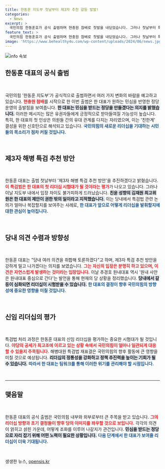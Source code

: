 ```yaml
---
title: 한동훈 지도부 첫날부터 제3자 추천 갈등 발발!
categories:
  - News
excerpt: >
  국민의힘 한동훈호가 공식 출범하며 현충원 참배로 첫발을 내딛었습니다. 그러나 첫날부터 특검 추천 방안을 두고 지도부의 의견이 엇갈리면서 한 대표의 리더십에 거센 시험대가 놓였습니다. 클릭해 자세히 알아보세요!
feature_text: >
  국민의힘 한동훈호가 공식 출범하며 현충원 참배로 첫발을 내딛었습니다. 그러나 첫날부터 특검 추천 방안을 두고 지도부의 의견이 엇갈리면서 한 대표의 리더십에 거센 시험대가 놓였습니다. 클릭해 자세히 알아보세요!
image: 'https://www.behealthy4u.com/wp-content/uploads/2024/06/news.jpg'
---
```


<p><img src="https://www.behealthy4u.com/wp-content/uploads/2024/06/news.jpg" alt="info 속보" /></p>

<h2 data-ke-size="size26">한동훈 대표의 공식 출범</h2>

<p data-ke-size="size16">&nbsp;</p>

<p>국민의힘 '한동훈 지도부'가 공식적으로 출범하면서 여러 가지 변화의 바람을 예고하고 있습니다. <b><span style="color: #ee2323;">현충원 참배</span></b>를 시작으로 한 이번 출범은 한 대표가 원하는 민심을 반영한 정당 운영의 출발점을 보여줍니다. <b><span style="background-color: #21538527;">한 대표는 민심을 받드는 정당을 만들겠다는 의지를 밝혔습니다.</span></b> 이러한 메시지는 많은 유권자들에게 긍정적으로 받아들여질 가능성이 높습니다. 특히, 한 대표의 첫 인상은 의원들 간의 유대 관계를 다지는 자리였으며, 이는 '친한계' 결성을 위한 신호탄으로 해석되고 있습니다. <b><span style="color: #1a5490;">국민의힘의 새로운 리더십을 기대하는 시민들의 목소리가 점차 커질 것입니다.</span></b> </p>

<p data-ke-size="size16">&nbsp;</p>

<h2 data-ke-size="size26">제3자 해병 특검 추천 방안</h2>

<p data-ke-size="size16">&nbsp;</p>

<p>한동훈 대표는 출범 첫날부터 '제3자 해병 특검 추천 방안'을 추진하겠다고 밝혔습니다. <b><span style="color: #ee2323;">이 특검법은 한 대표의 첫 리더십 시험대가 될 것이라는 평가</span></b>가 나오고 있습니다. 그러나 이날 지도부 내에서 입장 차이도 불가피하게 드러났습니다. <b><span style="background-color: #21538527;">친윤 성향의 김재원 최고위원은 한 대표의 제안이 권한 밖의 일이라고 지적했습니다.</span></b> 이는 당내에서 특검법 관련 논의가 얼마나 복잡할지를 보여주는 사례로, <b><span style="color: #1a5490;">한 대표가 앞으로 어떻게 리더십을 발휘할지에 대한 관심이 높아집니다.</span></b> </p>

<p data-ke-size="size16">&nbsp;</p>

<h2 data-ke-size="size26">당내 의견 수렴과 방향성</h2>

<p data-ke-size="size16">&nbsp;</p>

<p>한동훈 대표는 "당내 여러 의견을 취합해 토론하겠다"고 하며, 제3자 특검 추천 방안을 강하게 밀고 나가겠다는 의지를 보였습니다. <b><span style="color: #ee2323;">그는 자신의 입장은 분명히 하고 있으며, 이견은 자연스럽게 발생하는 것이라는 입장입니다.</span></b> 이날 추경호 원내대표 역시 '원내 사안은 원내대표 중심으로 간다'는 발언을 통해 현재의 당 상황을 정리했습니다. <b><span style="background-color: #21538527;">당내에서 갈등이 심화되면 리더십이 시험받을 수 있습니다.</span></b> <b><span style="color: #1a5490;">한 대표의 결정이 향후 국민의힘의 방향성에 중요한 영향을 미칠 것입니다.</span></b> </p>

<p data-ke-size="size16">&nbsp;</p>

<h2 data-ke-size="size26">신임 리더십의 평가</h2>

<p data-ke-size="size16">&nbsp;</p>

<p>특검법 처리 과정은 한동훈 대표의 신임 리더십을 평가하는 중요한 시험대가 될 것입니다. <b><span style="color: #ee2323;">야당의 공세가 최고조에 이르고 있는 상황 속에서 국민의힘이 얼마나 일관되게 대응할 수 있을지 주목됩니다.</span></b> 해병대원 특검법 재표결은 국민의힘의 향후 활동에 큰 영향을 미칠 것으로 예상됩니다. <b><span style="background-color: #21538527;">리더십의 정통성을 강화하고 정책 추진력을 높이는 기회가 될 수 있습니다.</span></b> <b><span style="color: #1a5490;">따라서 한 대표는 팀워크를 통해 이러한 위기를 관리해야 할 시점입니다.</span></b> </p>

<p data-ke-size="size16">&nbsp;</p>

<hr />

<h2 data-ke-size="size26">맺음말</h2>

<p data-ke-size="size16">&nbsp;</p>

<p>한동훈 대표의 공식 출범은 국민의힘 내부와 외부로부터 큰 주목을 받고 있습니다. <b><span style="color: #ee2323;">그의 리더십 방향과 초기 결정들이 향후 당의 이미지를 좌우할 것으로 보입니다.</span></b> 각각의 의견이 얽히고 섥힌 가운데, 어떻게 조화를 이루어 나갈지가 관건입니다. <b><span style="background-color: #21538527;">민심을 받드는 정당으로 자리 잡기 위해 어떤 노력이 필요한 상황입니다.</span></b> <b><span style="color: #1a5490;">다음 단계에서 한 대표가 보여줄 리더십이 더욱 기대됩니다.</span></b> </p>

<p data-ke-size="size16">&nbsp;</p>
생생한 뉴스, <a href="https://opensis.kr" rel="dofollow">opensis.kr</a>


